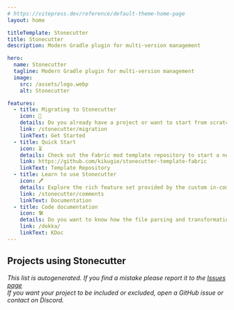 ```yaml
---
# https://vitepress.dev/reference/default-theme-home-page
layout: home

titleTemplate: Stonecutter
title: Stonecutter
description: Modern Gradle plugin for multi-version management

hero:
  name: Stonecutter
  tagline: Modern Gradle plugin for multi-version management
  image:
    src: /assets/logo.webp
    alt: Stonecutter

features:
  - title: Migrating to Stonecutter
    icon: 🛫
    details: Do you already have a project or want to start from scratch? Take a look on the detailed setup guide.
    link: /stonecutter/migration
    linkText: Get Started
  - title: Quick Start
    icon: ⏳
    details: Check out the Fabric mod template repository to start a new mod with multi-version support.
    link: https://github.com/kikugie/stonecutter-template-fabric
    linkText: Template Repository
  - title: Learn to use Stonecutter
    icon: 🖊
    details: Explore the rich feature set provided by the custom in-comment language used by Stonecutter - Stitcher.
    link: /stonecutter/comments
    linkText: Documentation
  - title: Code documentation
    icon: 🛠
    details: Do you want to know how the file parsing and transformation is accomplished? Then you're in luck - the code is very organized and documented.
    link: /dokka/
    linkText: KDoc
---
```


<!--suppress ES6UnusedImports, HtmlUnknownAttribute -->
<script setup>
import { VPTeamMembers } from 'vitepress/theme';
import modrinth from '/assets/modrinth.svg?raw';
import curseforge from '/assets/curseforge.svg?raw';

let start = "here";
const members = [
  {
    avatar: 'https://cdn.modrinth.com/data/XpzGz7KD/8ff6751948e096f540e320681742d0b3b918931e.png',
    name: 'Elytra Trims',
    title: 'Customizable elytra mod with trims, banner patterns and more!',
    links: [
      { icon: 'github', link: 'https://github.com/Kikugie/elytra-trims' },
      { icon: { svg: modrinth }, link: 'https://modrinth.com/mod/elytra-trims' },
      { icon: { svg: curseforge }, link: 'https://www.curseforge.com/minecraft/mc-mods/elytra-trims' }
    ]
  },
  {
    avatar: 'https://cdn.modrinth.com/data/1eAoo2KR/1e43d5714f87ac6b20622e73b3ba7209be5ebafb.png',
    name: 'YetAnotherConfigLib',
    title: 'A builder-based configuration library for Minecraft.',
    links: [
      { icon: 'github', link: 'https://github.com/isXander/YetAnotherConfigLib' },
      { icon: { svg: modrinth }, link: 'https://modrinth.com/mod/yacl' },
      { icon: { svg: curseforge }, link: 'https://www.curseforge.com/minecraft/mc-mods/yacl' }
    ]
  },
  {
    avatar: 'https://cdn.modrinth.com/data/w7ThoJFB/25d48c335340c12566044c8f35df5102e72dc06c.png',
    name: 'Zoomify',
    title: 'A zoom mod with infinite customizability.',
    links: [
      { icon: 'github', link: 'https://github.com/isXander/Zoomify' },
      { icon: { svg: modrinth }, link: 'https://modrinth.com/mod/zoomify' },
      { icon: { svg: curseforge }, link: 'https://www.curseforge.com/minecraft/mc-mods/zoomify' }
    ]
  },
  {
    avatar: 'https://cdn.modrinth.com/data/1s5x833P/b7e3cf809f07d3cad88a60834c3e4e7248021744.png',
    name: 'Neruina - Ticking Entity Fixer',
    title: 'A Mod that prevents ticking-related crashes from bricking worlds',
    links: [
      { icon: 'github', link: 'https://github.com/Benjamin-Norton/Neruina' },
      { icon: { svg: modrinth }, link: 'https://modrinth.com/mod/neruina' },
      { icon: { svg: curseforge }, link: 'https://www.curseforge.com/minecraft/mc-mods/neruina' }
    ]
  },
  {
    avatar: 'https://cdn.modrinth.com/data/SNVQ2c0g/cd0ac6b474ae39a347364a62a39ea04ce0e146d9.png',
    name: 'M.R.U',
    title: 'Mineblock\'s Repeated Utilities',
    links: [
      { icon: 'github', link: 'https://github.com/mineblock11/MRU' },
      { icon: { svg: modrinth }, link: 'https://modrinth.com/mod/mru' },
      { icon: { svg: curseforge }, link: 'https://www.curseforge.com/minecraft/mc-mods/mru' }
    ]
  },
  {
    avatar: 'https://cdn.modrinth.com/data/DOUdJVEm/4f8cdb3933f9efa0c5dfd5574d3ad6b101c7f3ef.png',
    name: 'Controlify',
    title: 'Adds the best controller support to Minecraft Java edition!',
    links: [
      { icon: 'github', link: 'https://github.com/isXander/Controlify' },
      { icon: { svg: modrinth }, link: 'https://modrinth.com/mod/controlify' },
      { icon: { svg: curseforge }, link: 'https://www.curseforge.com/minecraft/mc-mods/controlify' }
    ]
  },
  {
    avatar: 'https://cdn.modrinth.com/data/IwCkru1D/53eee5642c7c426729b8313628b83f8513322484.png',
    name: 'CICADA',
    title: 'Confusing, Interesting and Considerably Agnostic Development Aid',
    links: [
      { icon: 'github', link: 'https://github.com/enjarai/cicada-lib' },
      { icon: { svg: modrinth }, link: 'https://modrinth.com/mod/cicada' },
      { icon: { svg: curseforge }, link: 'https://www.curseforge.com/minecraft/mc-mods/cicada' }
    ]
  },
  {
    avatar: 'https://cdn.modrinth.com/data/ZouiUX7t/d20aa8a40008b3f027144e21c916c4a7229a0c78.png',
    name: 'Sounds',
    title: 'Upgrade your experience with this customizable sound mod! It introduces new sound effects and enhances the original ones. Enjoy a richer audio experience with new sounds for blocks, items, inventory, and the UI!',
    links: [
      { icon: 'github', link: 'https://github.com/IMB11/Sounds' },
      { icon: { svg: modrinth }, link: 'https://modrinth.com/mod/sound' }
    ]
  },
  {
    avatar: 'https://cdn.modrinth.com/data/XVnUIUAQ/8165a80ccd1c58a9a0fd7505b4d27235a759bf28.png',
    name: 'Snow Under Trees (Fabric)',
    title: 'Adds snow under trees in snowy biomes, making the biomes more immersive.',
    links: [
      { icon: 'github', link: 'https://github.com/mineblock11/SnowUnderTrees' },
      { icon: { svg: modrinth }, link: 'https://modrinth.com/mod/snow-under-trees-remastered' },
      { icon: { svg: curseforge }, link: 'https://www.curseforge.com/minecraft/mc-mods/snow-under-trees-remastered' }
    ]
  },
  {
    avatar: 'https://cdn.modrinth.com/data/5srFLIaK/03454d120e13a3a25579bd74fe4bd761fed19431.png',
    name: 'Better Clouds',
    title: 'Beautiful clouds in touch with the vanilla style',
    links: [
      { icon: 'github', link: 'https://github.com/Qendolin/better-clouds' },
      { icon: { svg: modrinth }, link: 'https://modrinth.com/mod/better-clouds' }
    ]
  },
  {
    avatar: 'https://cdn.modrinth.com/data/WuGVWUF2/3475344bb37e1e27c2a54b574284cf0240b1ab70.png',
    name: 'Fog',
    title: 'A total overhaul of Minecraft\'s fog, offering options to customize fog color, start, and end points. Enjoy a more immersive experience with enhanced depth and visuals, all while keeping the same view distance.',
    links: [
      { icon: 'github', link: 'https://github.com/IMB11/Fog' },
      { icon: { svg: modrinth }, link: 'https://modrinth.com/mod/fog' },
      { icon: { svg: curseforge }, link: 'https://www.curseforge.com/minecraft/mc-mods/fog' }
    ]
  },
  {
    avatar: 'https://cdn.modrinth.com/data/pnsUKrap/7bb6b50b2f8be66ea13e0cfd290a7c2e348d6074.png',
    name: 'All The Trims',
    title: 'Allows any item to be an armour trim material and makes all armour trimmable.',
    links: [
      { icon: 'github', link: 'https://github.com/Benjamin-Norton/AllTheTrims/' },
      { icon: { svg: modrinth }, link: 'https://modrinth.com/mod/allthetrims' },
      { icon: { svg: curseforge }, link: 'https://www.curseforge.com/minecraft/mc-mods/all-the-trims' }
    ]
  },
  {
    avatar: 'https://cdn.modrinth.com/data/Eoxi2LJd/481ae7705912ab3418955e5bd650d938d1261c59.png',
    name: 'Flow',
    title: 'Configurable ease in-out inventory UI transitions.',
    links: [
      { icon: 'github', link: 'https://github.com/mineblock11/Flow' },
      { icon: { svg: modrinth }, link: 'https://modrinth.com/mod/flow' },
      { icon: { svg: curseforge }, link: 'https://www.curseforge.com/minecraft/mc-mods/flow' }
    ]
  },
  {
    avatar: 'https://cdn.modrinth.com/data/3s19I5jr/e66d99492c9b25e88a614846cca6b154ec5309f2.png',
    name: 'Skin Shuffle',
    title: 'Easily change your skin in-game without having to leave the world.',
    links: [
      { icon: 'github', link: 'https://github.com/IMB11/SkinShuffle' },
      { icon: { svg: modrinth }, link: 'https://modrinth.com/mod/skinshuffle' },
      { icon: { svg: curseforge }, link: 'https://www.curseforge.com/minecraft/mc-mods/skinshuffle' }
    ]
  },
  {
    avatar: 'https://cdn.modrinth.com/data/FrZIkosK/914fbe1f142a3fbe7488d0064e252f08f10c4a93.png',
    name: 'Forgotten Graves',
    title: 'Minecraft (Fabric) mod that stores items and XP in a decaying grave upon death',
    links: [
      { icon: 'github', link: 'https://github.com/ginsm/forgotten-graves' },
      { icon: { svg: modrinth }, link: 'https://modrinth.com/mod/forgotten-graves' }
    ]
  },
  {
    avatar: 'https://cdn.modrinth.com/data/k68glP2e/1cee94d3e17436d409839a79fa5d6bced5993023.png',
    name: 'AutoModpack',
    title: 'Enjoy a seamless modpack installation process and effortless updates with a user-friendly solution that simplifies management, making your gaming experience a breeze.',
    links: [
      { icon: 'github', link: 'https://github.com/Skidamek/AutoModpack' },
      { icon: { svg: modrinth }, link: 'https://modrinth.com/mod/automodpack' },
      { icon: { svg: curseforge }, link: 'https://www.curseforge.com/minecraft/mc-mods/automodpack' }
    ]
  },
  {
    avatar: 'https://cdn.modrinth.com/data/m5T5xmUy/c67c1f900e8344e462bb5c21fb512579f3b0be46.png',
    name: 'BetterGrassify',
    title: 'Gamers can finally touch grass!?  OptiFine\'s Fancy and Fast better grass implemented on Fabric and NeoForge!',
    links: [
      { icon: 'github', link: 'https://github.com/UltimatChamp/BetterGrassify' },
      { icon: { svg: modrinth }, link: 'https://modrinth.com/mod/bettergrassify' },
      { icon: { svg: curseforge }, link: 'https://www.curseforge.com/minecraft/mc-mods/bettergrassify' }
    ]
  },
  {
    avatar: 'https://cdn.modrinth.com/data/J5NAzRqK/43f9b135ef9ab49a67da667caa8b5987e1d5d864.png',
    name: 'FSit',
    title: 'Sit anywhere!',
    links: [
      { icon: 'github', link: 'https://github.com/rvbsm/fsit' },
      { icon: { svg: modrinth }, link: 'https://modrinth.com/mod/fsit' },
      { icon: { svg: curseforge }, link: 'https://www.curseforge.com/minecraft/mc-mods/fsit' }
    ]
  },
  {
    avatar: 'https://cdn.modrinth.com/data/9pubtjcn/7c702ddf0204753f221ab781f3f9360e071b988b.png',
    name: 'Blocky Bubbles',
    title: 'Ports the Fast Bubbles setting from Bedrock Edition!',
    links: [
      { icon: 'github', link: 'https://github.com/axialeaa/BlockyBubbles' },
      { icon: { svg: modrinth }, link: 'https://modrinth.com/mod/blocky-bubbles' }
    ]
  },
  {
    avatar: 'https://cdn.modrinth.com/data/tr2Mv6ke/a98512fe0df192749fa001268dcf8dd96f99e587.png',
    name: 'Sushi Bar',
    title: 'A library mod for Chai\'s mods',
    links: [
      { icon: 'github', link: 'https://github.com/Chailotl/sushi-bar' },
      { icon: { svg: modrinth }, link: 'https://modrinth.com/mod/sushi-bar' }
    ]
  },
  {
    avatar: 'https://cdn.modrinth.com/data/RCjGlCDj/icon.png',
    name: 'Mod-erate Loading Screen',
    title: 'An "alternative" to Mod Menu that\'s a lot less usable.',
    links: [
      { icon: 'github', link: 'https://github.com/enjarai/moderate-loading-screen' },
      { icon: { svg: modrinth }, link: 'https://modrinth.com/mod/moderate-loading-screen' },
      { icon: { svg: curseforge }, link: 'https://www.curseforge.com/minecraft/mc-mods/mod-erate-loading-screen' }
    ]
  },
  {
    avatar: 'https://cdn.modrinth.com/data/9dzLWnmZ/3a7ea28ca4aa82708c23d0f1f7189661eb2ea363.png',
    name: 'Camerapture',
    title: 'Take pictures using a working camera, show them to other players and hang them on your wall in picture frames!',
    links: [
      { icon: 'github', link: 'https://github.com/chrrs/camerapture' },
      { icon: { svg: modrinth }, link: 'https://modrinth.com/mod/camerapture' },
      { icon: { svg: curseforge }, link: 'https://www.curseforge.com/minecraft/mc-mods/camerapture' }
    ]
  },
  {
    avatar: 'https://cdn.modrinth.com/data/Kd03i2oU/5bfab0390b4655470b95b80824df9ffe6e280514.png',
    name: 'Enchantment Disabler',
    title: 'Disable enchantments you don\'t like, and nerf enchanting in multiple ways with an extensive configuration. Supports modded enchantments.',
    links: [
      { icon: 'github', link: 'https://github.com/pajicadvance/enchantmentdisabler' },
      { icon: { svg: modrinth }, link: 'https://modrinth.com/mod/enchantment-disabler' },
      { icon: { svg: curseforge }, link: 'https://www.curseforge.com/minecraft/mc-mods/enchantmentdisabler' }
    ]
  },
  {
    avatar: 'https://cdn.modrinth.com/data/kNtBiHzs/f83c432acee2a4bb87b09ed62374acdb017fc68c.png',
    name: 'OpenBoatUtils',
    title: 'Configurable boat physics.',
    links: [
      { icon: 'github', link: 'https://github.com/o7Moon/OpenBoatUtils' },
      { icon: { svg: modrinth }, link: 'https://modrinth.com/mod/openboatutils' }
    ]
  },
  {
    avatar: 'https://cdn.modrinth.com/data/8CsGxc95/f1d33853af9a7c9a05f2562fc72750187b3ed988.png',
    name: 'Shared Resources',
    title: 'A mod for sharing game files like resource packs, shaders, saves and more between separate Minecraft instances.',
    links: [
      { icon: 'github', link: 'https://github.com/enjarai/shared-resources' },
      { icon: { svg: modrinth }, link: 'https://modrinth.com/mod/shared-resources' }
    ]
  },
  {
    avatar: 'https://cdn.modrinth.com/data/ygYU16dG/cd7e06456a341a345a6d2be1e2a057745d293969.png',
    name: 'My Totem Doll',
    title: 'Simple Fabric mod which replaces all totems with player dolls. Rename your totem to player\'s nickname to use it\'s skin.',
    links: [
      { icon: 'github', link: 'https://github.com/LopyMine/My-Totem-Doll' },
      { icon: { svg: modrinth }, link: 'https://modrinth.com/mod/my_totem_doll' }
    ]
  },
  {
    avatar: 'https://cdn.modrinth.com/data/LLfA8jAD/68480ea1745081e6ab88970f58c9b58c9fa3a7e5.jpeg',
    name: 'telekinesis',
    title: 'The Telekinesis enchantment automatically collects drops from mobs, vehicles and blocks',
    links: [
      { icon: 'github', link: 'https://github.com/btwonion/telekinesis' },
      { icon: { svg: modrinth }, link: 'https://modrinth.com/mod/telekinesis' },
      { icon: { svg: curseforge }, link: 'https://www.curseforge.com/minecraft/mc-mods/telekinesis' }
    ]
  },
  {
    avatar: 'https://cdn.modrinth.com/data/s9XXQTOb/b2ad6897ae0ae1277dc3fefe4d99ed6e7e3f9024.png',
    name: 'Chai\'s Inventory Sorter',
    title: 'An inventory sorter that complements the vanilla UI with fully configurable sorting',
    links: [
      { icon: 'github', link: 'https://github.com/Chailotl/inventory-sort' },
      { icon: { svg: modrinth }, link: 'https://modrinth.com/mod/chais-inventory-sorter' }
    ]
  },
  {
    avatar: 'https://cdn.modrinth.com/data/9auOqb3o/a0abec247c17a55fb4826f9b641fefdebd794339.png',
    name: 'CyanSetHome',
    title: 'Adds the /sethome command and a system of trust between player to allow them to teleport to their respective homes',
    links: [
      { icon: 'github', link: 'https://github.com/Aeldit/CyanSetHome' },
      { icon: { svg: modrinth }, link: 'https://modrinth.com/mod/cyansethome' }
    ]
  },
  {
    avatar: 'https://cdn.modrinth.com/data/wTfH1dkt/b9d1ed7933cbbad760cae996d8732c914a57fbd2.png',
    name: 'Better Boat Movement',
    title: 'Increases boat step height to move up water and blocks',
    links: [
      { icon: 'github', link: 'https://github.com/btwonion/better-boat-movement' },
      { icon: { svg: modrinth }, link: 'https://modrinth.com/mod/better-boat-movement' }
    ]
  },
  {
    avatar: 'https://cdn.modrinth.com/data/Kt9bUp9L/9f4bfe0ec9fa7b4d55b9b6c926420aff7b542e36.png',
    name: 'NameFabric',
    title: 'Shows you public player data like past usernames, current skin, and more using LabyNet\'s and Mojang\'s API.',
    links: [
      { icon: 'github', link: 'https://github.com/not-coded/NameFabric' },
      { icon: { svg: modrinth }, link: 'https://modrinth.com/mod/namefabric' },
      { icon: { svg: curseforge }, link: 'https://www.curseforge.com/minecraft/mc-mods/namefabric' }
    ]
  },
  {
    avatar: 'https://cdn.modrinth.com/data/YS3ZignI/f8056e4ce6ac00a50c431eac915509d14a0e90b4.png',
    name: 'TT20 (TPS Fixer)',
    title: 'TT20 helps reduce lag by optimizing how ticks work when the server\'s TPS is low.',
    links: [
      { icon: 'github', link: 'https://github.com/snackbag/tt20' },
      { icon: { svg: modrinth }, link: 'https://modrinth.com/mod/tt20' }
    ]
  },
  {
    avatar: 'https://cdn.modrinth.com/data/lg17V3i3/d88de184e364d8dd1da21933c7c82ce298b0fb98.png',
    name: 'autodrop',
    title: 'Simply drops specific items after pickup',
    links: [
      { icon: 'github', link: 'https://github.com/btwonion/autodrop' },
      { icon: { svg: modrinth }, link: 'https://modrinth.com/mod/autodrop' }
    ]
  },
  {
    avatar: 'https://cdn.modrinth.com/data/hHVaPgFK/723c55a27d7d633024fdfe14464a44c84bf05d48.png',
    name: 'Mob Armor Trims',
    title: 'Makes mobs be able to spawn with naturally trimmed armor',
    links: [
      { icon: 'github', link: 'https://github.com/Imajo24I/Mob-Armor-Trims-1.20.1/' },
      { icon: { svg: modrinth }, link: 'https://modrinth.com/mod/mob-armor-trims' }
    ]
  },
  {
    avatar: 'https://cdn.modrinth.com/data/6OpnBWtt/5bb148d10f81498a60f0498302743a39eadd6900.png',
    name: 'CTM Selector',
    title: 'This mod allows you to choose which blocks will have connected textures in every CTM resource pack you have loaded',
    links: [
      { icon: 'github', link: 'https://github.com/Aeldit/CTMSelector' },
      { icon: { svg: modrinth }, link: 'https://modrinth.com/mod/ctm-selector' }
    ]
  },
  {
    avatar: 'https://cdn.modrinth.com/data/TBQr8ROh/b092cf15b0e51b27740df11220d4a8c51fd0b08e.png',
    name: 'MCC Island Nametag Mod',
    title: 'A mod that displays your own name tag on MCC Island in the exact way the server does it.',
    links: [
      { icon: 'github', link: 'https://github.com/anastarawneh/MCCINametagMod' },
      { icon: { svg: modrinth }, link: 'https://modrinth.com/mod/mcc-island-nametag-mod' }
    ]
  },
  {
    avatar: 'https://cdn.modrinth.com/data/yXAvIk0x/a8e206afee8b866700008f18b57212f0d6ce17c6.png',
    name: 'Scribble',
    title: 'Expertly edit your books with rich formatting options, page utilities and more! And it\'s all client-side!',
    links: [
      { icon: 'github', link: 'https://github.com/chrrs/scribble' },
      { icon: { svg: modrinth }, link: 'https://modrinth.com/mod/scribble' },
      { icon: { svg: curseforge }, link: 'https://www.curseforge.com/minecraft/mc-mods/scribble' }
    ]
  },
  {
    avatar: 'https://cdn.modrinth.com/data/zGxxQr33/94087d290a929535845be488cde26de54c6826f0.png',
    name: 'Cyan',
    title: 'Adds a few commands for survival Minecraft server and client !',
    links: [
      { icon: 'github', link: 'https://github.com/Aeldit/Cyan' },
      { icon: { svg: modrinth }, link: 'https://modrinth.com/mod/cyan' }
    ]
  },
  {
    avatar: 'https://cdn.modrinth.com/data/GON0Fdk5/047b7bfec30d245cd7d5972affe208e6b0f8da98.png',
    name: 'skin overrides',
    title: 'a simple mod for locally changing skins and capes.',
    links: [
      { icon: 'github', link: 'https://lumity.dev/orifu/skin-overrides' },
      { icon: { svg: modrinth }, link: 'https://modrinth.com/mod/skin-overrides' }
    ]
  },
  {
    avatar: 'https://cdn.modrinth.com/data/BMaqFQAd/116458c672aadeb31856563eaff8ed7edd764753.png',
    name: 'AutoWhitelist',
    title: 'A way to automate the whitelist of a minecraft server based on discord roles',
    links: [
      { icon: 'github', link: 'https://github.com/Awakened-Redstone/AutoWhitelist' },
      { icon: { svg: modrinth }, link: 'https://modrinth.com/mod/autowhitelist' },
      { icon: { svg: curseforge }, link: 'https://www.curseforge.com/minecraft/mc-mods/autowhitelist' }
    ]
  },
  {
    avatar: 'https://cdn.modrinth.com/data/3KmV3g7F/7705715ccaa9306dcaf02ac7b7c121016bde8dbe.png',
    name: 'Florum Sporum',
    title: 'Breathing new life into the spore blossom without undoing any of Mojang\'s work!',
    links: [
      { icon: 'github', link: 'https://github.com/axialeaa/FlorumSporum' },
      { icon: { svg: modrinth }, link: 'https://modrinth.com/mod/florum-sporum' }
    ]
  },
  {
    avatar: 'https://cdn.modrinth.com/data/MXwU9ODv/f984c9f3ddcc0d1bf9bd227406a540778b4932ff.png',
    name: 'skylper',
    title: 'Utility mod for Hypixel Skyblock focusing on mining',
    links: [
      { icon: 'github', link: 'https://github.com/btwonion/skylper' },
      { icon: { svg: modrinth }, link: 'https://modrinth.com/mod/skylper' }
    ]
  },
  {
    avatar: 'https://cdn.modrinth.com/data/w9M3qI9U/e338d0dd4b2df5fbc8ad784d3c682f7f12bcacd2.png',
    name: 'Easy Rename',
    title: 'Easily Rename your Containers!',
    links: [
      { icon: 'github', link: 'https://github.com/GravityCY/EasyRename' },
      { icon: { svg: modrinth }, link: 'https://modrinth.com/mod/easyrename' }
    ]
  },
  {
    avatar: 'https://cdn.modrinth.com/data/yItp8TXg/c0a28bc0b0027385ec15f694e341d683f3a24eb7.png',
    name: 'Fast Recipe',
    title: 'Ctrl + LMB on recipe for instantly crafting, according to it. Fabric.',
    links: [
      { icon: 'github', link: 'https://github.com/LopyMine/fast-recipe' },
      { icon: { svg: modrinth }, link: 'https://modrinth.com/mod/fast-recipe' }
    ]
  },
  {
    avatar: 'https://cdn.modrinth.com/data/vEyyiUWA/4c3f1393e4885be462eaa0e984d9c2f08562d8cf.png',
    name: 'Random Fishing',
    title: 'A simple mod that adds an enchantment for fishing rods that makes fishing produce random items.',
    links: [
      { icon: 'github', link: 'https://github.com/Overcontrol1/RandomFishing' },
      { icon: { svg: modrinth }, link: 'https://modrinth.com/mod/random-fishing' }
    ]
  },
  {
    avatar: 'https://cdn.modrinth.com/data/OKRes5Es/16c8870d72779019359fdf3780398b2925433b02.gif',
    name: 'CustomDurability',
    title: 'A Fabric Mod that allows for changing the durabilities of all items!',
    links: [
      { icon: 'github', link: 'https://github.com/GravityCY/CustomDurability' },
      { icon: { svg: modrinth }, link: 'https://modrinth.com/mod/customdurability' },
      { icon: { svg: curseforge }, link: 'https://www.curseforge.com/minecraft/mc-mods/customdurability' }
    ]
  },
  {
    avatar: 'https://cdn.modrinth.com/data/W6FxNQeL/32ac73deaeb08113876eae860eac387cdd9fe975.png',
    name: 'Saturative',
    title: 'Just a hunger and saturation overhaul',
    links: [
      { icon: 'github', link: 'https://github.com/EmilAhmaBoy/saturative/' },
      { icon: { svg: modrinth }, link: 'https://modrinth.com/mod/saturative' }
    ]
  },
  {
    avatar: 'https://cdn.modrinth.com/data/PztDP6Mf/b4734849fa5b15e7bd86d0cad353cab356cef542.png',
    name: 'Player Statistics',
    title: 'Adds a command to your Fabric server that gives players insights into everyone\'s statistics.',
    links: [
      { icon: 'github', link: 'https://github.com/kr8gz/PlayerStatistics' },
      { icon: { svg: modrinth }, link: 'https://modrinth.com/mod/playerstatistics' }
    ]
  },
  {
    avatar: 'https://cdn.modrinth.com/data/joSM3OBw/d678ad694601af535d957b535bce1510b2690dee.png',
    name: 'New Creative Inventory',
    title: 'This mod allows the ver1.19.3 creative inventory layout to be used with versions lower than ver1.19.3.',
    links: [
      { icon: 'github', link: 'https://github.com/Plastoid501/NewCreativeInventory' },
      { icon: { svg: modrinth }, link: 'https://modrinth.com/mod/new-creative-inventory' }
    ]
  },
  {
    avatar: 'https://cdn.modrinth.com/data/UqXUT3DQ/e48c590ddc53b8c061eb5a428fa5786f6446b9b5.png',
    name: 'HudEnhancer',
    title: 'Display, customize and move elements in the HUD.',
    links: [
      { icon: 'github', link: 'https://github.com/sailex428/HudEnhancer' },
      { icon: { svg: modrinth }, link: 'https://modrinth.com/mod/hudenhancer' }
    ]
  }
];
let end = "here";
</script>

## Projects using Stonecutter

*This list is autogenerated. If you find a mistake please report it to the [Issues page](https://github.com/kikugie/stonecutter/issues)*  
*If you want your project to be included or excluded, open a GitHub issue or contact on Discord.*
<VPTeamMembers size="small" :members="members" />
